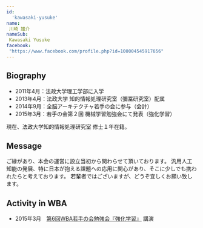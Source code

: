 ```yaml
---
id:
  'kawasaki-yusuke'
name:
 川崎 雄介
nameSub:
 Kawasaki Yusuke
facebook:
 "https://www.facebook.com/profile.php?id=100004545917656"
---
```


## Biography
- 2011年4月：法政大学理工学部に入学
- 2013年4月：法政大学 知的情報処理研究室（彌冨研究室）配属
- 2014年9月：全脳アーキテクチャ若手の会に参与（会計）
- 2015年3月：若手の会第２回 機械学習勉強会にて発表（強化学習）

現在、法政大学知的情報処理研究室 修士１年在籍。

## Message
ご縁があり、本会の運営に設立当初から関わらせて頂いております。
汎用人工知能の発展、特に日本が抱える課題への応用に関心があり、そこに少しでも携われたらと考えております。
若輩者ではございますが、どうぞ宜しくお願い致します。

## Activity in WBA
- 2015年3月　[第6回WBA若手の会勉強会『強化学習』](http://wbawakate.jp/posts/events/6th/) 講演
